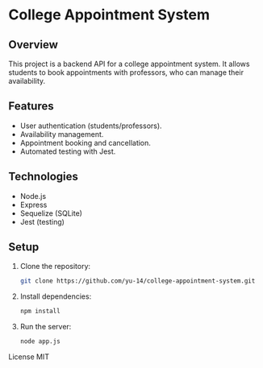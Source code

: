 # College Appointment System

## Overview
This project is a backend API for a college appointment system. It allows students to book appointments with professors, who can manage their availability.

## Features
- User authentication (students/professors).
- Availability management.
- Appointment booking and cancellation.
- Automated testing with Jest.

## Technologies
- Node.js
- Express
- Sequelize (SQLite)
- Jest (testing)

## Setup
1. Clone the repository:
   ```bash
   git clone https://github.com/yu-14/college-appointment-system.git
2. Install dependencies:
   ```bash
   npm install
3. Run the server:
   ```bash
   node app.js

License
MIT

